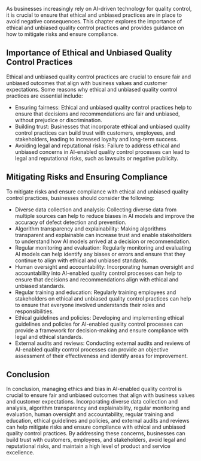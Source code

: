 
As businesses increasingly rely on AI-driven technology for quality control, it is crucial to ensure that ethical and unbiased practices are in place to avoid negative consequences. This chapter explores the importance of ethical and unbiased quality control practices and provides guidance on how to mitigate risks and ensure compliance.

Importance of Ethical and Unbiased Quality Control Practices
------------------------------------------------------------

Ethical and unbiased quality control practices are crucial to ensure fair and unbiased outcomes that align with business values and customer expectations. Some reasons why ethical and unbiased quality control practices are essential include:

* Ensuring fairness: Ethical and unbiased quality control practices help to ensure that decisions and recommendations are fair and unbiased, without prejudice or discrimination.
* Building trust: Businesses that incorporate ethical and unbiased quality control practices can build trust with customers, employees, and stakeholders, leading to increased loyalty and long-term success.
* Avoiding legal and reputational risks: Failure to address ethical and unbiased concerns in AI-enabled quality control processes can lead to legal and reputational risks, such as lawsuits or negative publicity.

Mitigating Risks and Ensuring Compliance
----------------------------------------

To mitigate risks and ensure compliance with ethical and unbiased quality control practices, businesses should consider the following:

* Diverse data collection and analysis: Collecting diverse data from multiple sources can help to reduce biases in AI models and improve the accuracy of defect detection and prevention.
* Algorithm transparency and explainability: Making algorithms transparent and explainable can increase trust and enable stakeholders to understand how AI models arrived at a decision or recommendation.
* Regular monitoring and evaluation: Regularly monitoring and evaluating AI models can help identify any biases or errors and ensure that they continue to align with ethical and unbiased standards.
* Human oversight and accountability: Incorporating human oversight and accountability into AI-enabled quality control processes can help to ensure that decisions and recommendations align with ethical and unbiased standards.
* Regular training and education: Regularly training employees and stakeholders on ethical and unbiased quality control practices can help to ensure that everyone involved understands their roles and responsibilities.
* Ethical guidelines and policies: Developing and implementing ethical guidelines and policies for AI-enabled quality control processes can provide a framework for decision-making and ensure compliance with legal and ethical standards.
* External audits and reviews: Conducting external audits and reviews of AI-enabled quality control processes can provide an objective assessment of their effectiveness and identify areas for improvement.

Conclusion
----------

In conclusion, managing ethics and bias in AI-enabled quality control is crucial to ensure fair and unbiased outcomes that align with business values and customer expectations. Incorporating diverse data collection and analysis, algorithm transparency and explainability, regular monitoring and evaluation, human oversight and accountability, regular training and education, ethical guidelines and policies, and external audits and reviews can help mitigate risks and ensure compliance with ethical and unbiased quality control practices. By addressing these concerns, businesses can build trust with customers, employees, and stakeholders, avoid legal and reputational risks, and maintain a high level of product and service excellence.
